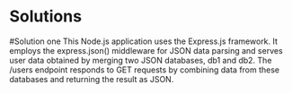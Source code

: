 # Solutions

#Solution one
This Node.js application uses the Express.js framework. 
It employs the express.json() middleware for JSON data parsing and serves user data obtained by merging two JSON databases, db1 and db2.
The /users endpoint responds to GET requests by combining data from these databases and returning the result as JSON.

#
